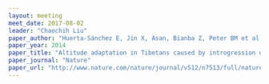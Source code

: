```yaml
---
layout: meeting
meet_date: 2017-08-02
leader: "Chaochih Liu"
paper_author: "Huerta-Sánchez E, Jin X, Asan, Bianba Z, Peter BM et al."
paper_year: 2014
paper_title: "Altitude adaptation in Tibetans caused by introgression of Denisovan-like DNA"
paper_journal: "Nature"
paper_url: "http://www.nature.com/nature/journal/v512/n7513/full/nature13408.html"
---
```

